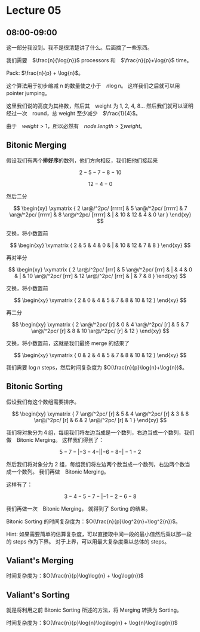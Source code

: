 # Lecture 05

## 08:00-09:00

这一部分我没到。我不是很清楚讲了什么。后面摘了一些东西。

我们需要　$\frac{n}{\log{n}}$ processors 和　$\frac{n}{p}+\log{n}$ time。

Pack: $\frac{n}{p} + \log{n}$。

这个算法用于初步缩减 n 的数量使之小于　$n\log{n}$。
这样我们之后就可以用　pointer jumping。

这里我们说的高度为其格数，然后其　weight 为 1, 2, 4, 8...
然后我们就可以证明经过一次　round，总 weight 至少减少　$\frac{1}{4}$。

由于　$weight > 1$，所以必然有　$node.length > \sum{weight}$。

## Bitonic Merging

假设我们有两个**排好序**的数列，他们方向相反，我们把他们接起来

$$
2 - 5 - 7 - 8 - 10
$$

$$
12 - 4 - 0
$$

然后二分

$$
\begin{xy}
\xymatrix {
      2 \ar@/^2pc/ [rrrrr]
    & 5 \ar@/^2pc/ [rrrrr]
    & 7 \ar@/^2pc/ [rrrrr]
    & 8 \ar@/^2pc/ [rrrrr]
    & |
    & 10
    & 12
    & 4
    & 0 \ar
}
\end{xy}
$$

交换，将小数置前

$$
\begin{xy}
\xymatrix {
      2
    & 5
    & 4
    & 0
    & |
    & 10
    & 12
    & 7
    & 8
}
\end{xy}
$$

再对半分

$$
\begin{xy}
\xymatrix {
      2 \ar@/^2pc/ [rrr]
    & 5 \ar@/^2pc/ [rrr]
    & |
    & 4
    & 0
    & |
    & 10 \ar@/^2pc/ [rrr]
    & 12 \ar@/^2pc/ [rrr]
    & |
    & 7
    & 8
}
\end{xy}
$$

交换，将小数置前

$$
\begin{xy}
\xymatrix {
      2
    & 0
    & 4
    & 5
    & 7
    & 8
    & 10
    & 12
}
\end{xy}
$$

再二分

$$
\begin{xy}
\xymatrix {
      2 \ar@/^2pc/ [r]
    & 0
    & 4 \ar@/^2pc/ [r]
    & 5
    & 7 \ar@/^2pc/ [r]
    & 8
    & 10 \ar@/^2pc/ [r]
    & 12
}
\end{xy}
$$

交换，将小数置前，这就是我们最终 merge 的结果了

$$
\begin{xy}
\xymatrix {
      0
    & 2
    & 4
    & 5
    & 7
    & 8
    & 10
    & 12
}
\end{xy}
$$

我们需要 $\log{n}$ steps，然后时间复杂度为 $O(\frac{n}{p}\log{n}+\log{n})$。

## Bitonic Sorting

假设我们有这个数组需要排序。

$$
\begin{xy}
\xymatrix {
      7 \ar@/^2pc/ [r]
    & 5
    & 4 \ar@/^2pc/ [r]
    & 3
    & 8 \ar@/^2pc/ [r]
    & 6
    & 2 \ar@/^2pc/ [r]
    & 1
}
\end{xy}
$$

我们将对象分为４组，每组我们将左边当成是一个数列，右边当成一个数列，我们做　Bitonic Merging。
这样我们得到了：

$$
5 - 7 - | - 3 - 4 - || - 6 - 8 - | - 1 - 2
$$

然后我们将对象分为 2 组，每组我们将左边两个数当成一个数列，右边两个数当成一个数列。
我们再做　Bitonic Merging。

这样有了：

$$
3 - 4 - 5 - 7 - | - 1 - 2 - 6 - 8
$$

我们再做一次　Bitonic Merging，
就得到了 Sorting 的结果。

Bitonic Sorting 的时间复杂度为：$O(\frac{n}{p}\log^2{n}+\log^2{n})$。

Hint: 如果需要简单的估算复杂度，可以直接取中间一段的最小值然后乘以那一段的 steps 作为下界。
对于上界，可以用最大复杂度乘以总体的 steps。

## Valiant's Merging

时间复杂度为：$O(\frac{n}{p}\log\log{n} + \log\log{n})$

## Valiant's Sorting

就是将利用之前 Bitonic Sorting 所述的方法，将 Merging 转换为 Sorting。

时间复杂度为：$O(\frac{n}{p}\log{n}\log\log{n} + \log{n}\log\log{n})$

